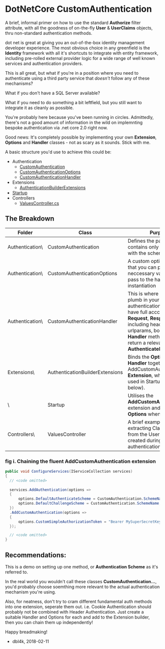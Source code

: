 # DotNetCore CustomAuthentication

A brief, informal primer on how to use the standard **Authorize** filter attribute, with all the goodness of on-the-fly **User** & **UserClaims** objects, thru non-standard authentication methods.

dot net is great at giving you an out-of-the-box identity management developer experience. 
The most obvious choice in any greenfield is the **Identity** framework with all it's shortcuts to integrate 
with entity framework, including pre-rolled external provider logic for a wide range of well known services and authentication providers.

This is all great, but what if you're in a position where you need to authenticate using a third party service that *doesn't* follow any of these mechanisms? 

What if you don't have a SQL Server available? 

What if you need to do something a bit leftfield, but you still want to integrate it as cleanly as possible.

You're probably here because you've been running in circles. Admittedly, there's not a good amount of information in the wild on implemnting bespoke authentication via .net core 2.0 right now.

Good news: It's completely possible by implementing your own **Extension**, **Options** and **Handler** classes - not as scary as it sounds. Stick with me.

A basic structure you'd use to achieve this could be:

* Authentication 
  * [CustomAuthentication](https://github.com/dbl4k/DotNetCoreCustomAuthentication/blob/master/DotNetCoreCustomAuthentication/Authentication/CustomAuthentication.cs)
  * [CustomAuthenticationOptions](https://github.com/dbl4k/DotNetCoreCustomAuthentication/blob/master/DotNetCoreCustomAuthentication/Authentication/CustomAuthenticationOptions.cs)
  * [CustomAuthenticationHandler](https://github.com/dbl4k/DotNetCoreCustomAuthentication/blob/master/DotNetCoreCustomAuthentication/Authentication/CustomAuthenticationHandler.cs)
* Extensions
  * [AuthenticationBuilderExtensions](https://github.com/dbl4k/DotNetCoreCustomAuthentication/blob/master/DotNetCoreCustomAuthentication/Extensions/AuthenticationBuilderExtensions.cs)
* [Startup](https://github.com/dbl4k/DotNetCoreCustomAuthentication/blob/master/DotNetCoreCustomAuthentication/Startup.cs)
* Controllers
  * [ValuesController.cs](https://github.com/dbl4k/DotNetCoreCustomAuthentication/blob/master/DotNetCoreCustomAuthentication/Controllers/ValuesController.cs)
## The Breakdown

Folder          | Class                           | Purpose
---             | ---                             | ---
Authentication\ | CustomAuthentication            | Defines the partial class, contains only a constant with the scheme name.
Authentication\ | CustomAuthenticationOptions     | A custom options object that you can populate with neccessary values and pass to the handler during instantiation
Authentication\ | CustomAuthenticationHandler     | This is where you can plumb in your custom authentication logic, you have full acccess to the **Request**, **Response** including headers, cookies, urlparams, body etc.. The **Handler** method must return a relevant **AuthenticateResult**.
Extensions\     | AuthenticationBuilderExtensions | Binds the **Options** and **Handler** together into an AddCustomAuthentication **Extension**, which will be used in Startup (see fig i. below).
\               | Startup                         | Utilises the **AddCustomAuthentication** extension and passes it the **Options** when needed.
Controllers\    | ValuesController                | A brief example of extracting Claims values from the User object we created during authentication.

### fig i. Chaining the fluent **AddCustomAuthentication** extension
```csharp
public void ConfigureServices(IServiceCollection services)
{
  // <code omitted>
 
  services.AddAuthentication(options =>
  {
      options.DefaultAuthenticateScheme = CustomAuthentication.SchemeName;
      options.DefaultChallengeScheme = CustomAuthentication.SchemeName;
  })
  .AddCustomAuthentication(options =>
  {
      options.CustomSimpleAuthorizationToken = "Bearer MySuperSecretKey";
  });

  // <code omitted>
}
```

## Recommendations: 

This is a demo on setting up one method, or **Authentication Scheme** as it's referred to. 

In the real world you wouldn't call these classes **CustomAuthentication...**, you'd probably choose soemthing more relevant to the actual authentication mechanism you're using.

Also, for neatness, don't try to cram different fundamental auth methods into one extension, seperate them out. i.e. Cookie Authentication should probably not be combined with Header Authentication. Just create a suitable Handler and Options for each and add to the Extension builder, then you can chain them up independently!

Happy breadmaking!

- dbl4k, 2018-02-11
